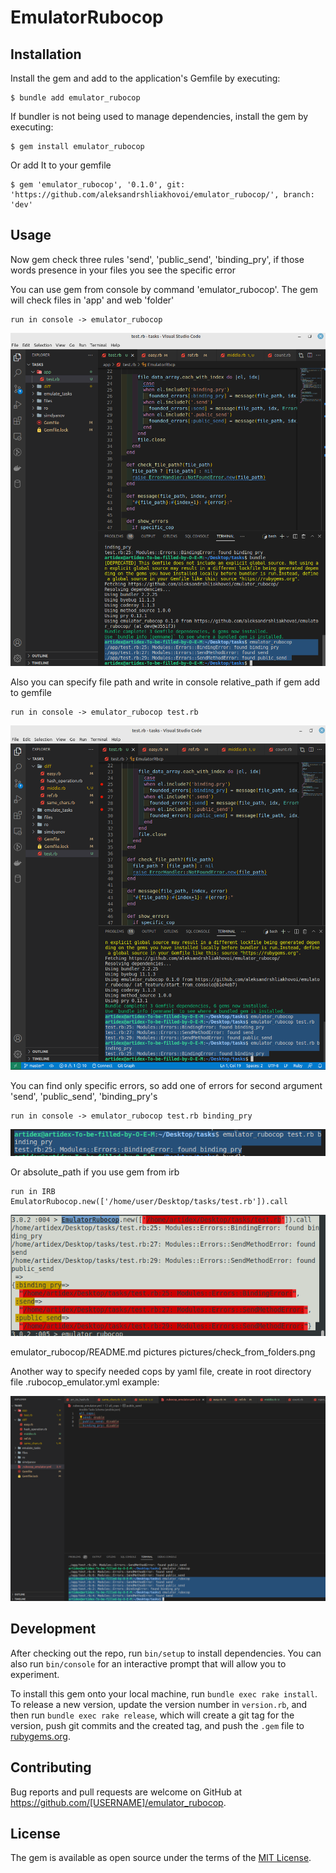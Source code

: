 # EmulatorRubocop

## Installation

Install the gem and add to the application's Gemfile by executing:

    $ bundle add emulator_rubocop

If bundler is not being used to manage dependencies, install the gem by executing:

    $ gem install emulator_rubocop

Or add It to your gemfile

    $ gem 'emulator_rubocop', '0.1.0', git: 'https://github.com/aleksandrshliakhovoi/emulator_rubocop/', branch: 'dev'

## Usage

Now gem check three rules 'send', 'public_send', 'binding_pry', if those words presence in your files you see the specific error 

You can use gem from console by command 'emulator_rubocop'. The gem will check files in 'app' and web 'folder'

    run in console -> emulator_rubocop

![screen1](img/check_from_folders.png) 

Also you can specify file path and write in console relative_path if gem add to gemfile

    run in console -> emulator_rubocop test.rb

![screen2](img/working_from_console.png)

You can find only specific errors, so add one of errors for second argument 'send', 'public_send', 'binding_pry's

    run in console -> emulator_rubocop test.rb binding_pry

![screen3](img/rubocop_specific_error.png)

Or absolute_path if you use gem from irb

    run in IRB EmulatorRubocop.new(['/home/user/Desktop/tasks/test.rb']).call

![screen4](img/from_irb.png)

emulator_rubocop/README.md
pictures
pictures/check_from_folders.png

Another way to specify needed cops by yaml file, create in root directory file .rubocop_emulator.yml example:

![screen5](img/yaml_file.png)

## Development

After checking out the repo, run `bin/setup` to install dependencies. You can also run `bin/console` for an interactive prompt that will allow you to experiment.

To install this gem onto your local machine, run `bundle exec rake install`. To release a new version, update the version number in `version.rb`, and then run `bundle exec rake release`, which will create a git tag for the version, push git commits and the created tag, and push the `.gem` file to [rubygems.org](https://rubygems.org).

## Contributing

Bug reports and pull requests are welcome on GitHub at https://github.com/[USERNAME]/emulator_rubocop.

## License

The gem is available as open source under the terms of the [MIT License](https://opensource.org/licenses/MIT).
